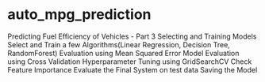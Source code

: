 # auto_mpg_prediction
Predicting Fuel Efficiency of Vehicles - Part 3 Selecting and Training Models Select and Train a few Algorithms(Linear Regression, Decision Tree, RandomForest) Evaluation using Mean Squared Error Model Evaluation using Cross Validation Hyperparameter Tuning using GridSearchCV Check Feature Importance Evaluate the Final System on test data Saving the Model
